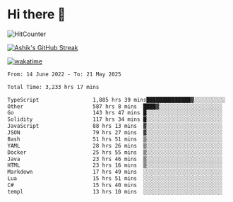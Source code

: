 # Hi there 👋

![HitCounter](https://hits.seeyoufarm.com/api/count/incr/badge.svg?url=https%3A%2F%2Fgithub.com%2Fashrhmn1212%2Fhit-counter)

<!-- ![Contribution Graph](https://github-readme-activity-graph.cyclic.app/graph?username=ashrhmn) -->


<!-- [![Top Langs](https://github-readme-stats.vercel.app/api/top-langs/?username=ashrhmn&layout=compact&theme=synthwave&langs_count=10&card_width=445)](https://github.com/anuraghazra/github-readme-stats) -->

[![Ashik's GitHub Streak](https://github-readme-streak-stats.herokuapp.com/?user=ashrhmn&theme=blood&fire=DD7F1C&background=151515&dates=9f9f9f&border=DD2727)](https://git.io/streak-stats)

<!-- ![Ashik's GitHub stats](https://github-readme-stats.vercel.app/api/?username=ashrhmn&show_icons=true&title_color=fff&icon_color=79ff97&text_color=9f9f9f&bg_color=151515) -->

[![wakatime](https://wakatime.com/badge/user/3df86613-ba63-4631-8e65-0ff18e7becad.svg)](https://wakatime.com/@3df86613-ba63-4631-8e65-0ff18e7becad)

<!--START_SECTION:waka-->

```txt
From: 14 June 2022 - To: 21 May 2025

Total Time: 3,233 hrs 17 mins

TypeScript                 1,885 hrs 39 mins██████████████▓░░░░░░░░░░   58.32 %
Other                      587 hrs 8 mins  ████▓░░░░░░░░░░░░░░░░░░░░   18.16 %
Go                         143 hrs 47 mins █░░░░░░░░░░░░░░░░░░░░░░░░   04.45 %
Solidity                   117 hrs 34 mins █░░░░░░░░░░░░░░░░░░░░░░░░   03.64 %
JavaScript                 88 hrs 13 mins  ▓░░░░░░░░░░░░░░░░░░░░░░░░   02.73 %
JSON                       79 hrs 27 mins  ▓░░░░░░░░░░░░░░░░░░░░░░░░   02.46 %
Bash                       51 hrs 51 mins  ▒░░░░░░░░░░░░░░░░░░░░░░░░   01.60 %
YAML                       28 hrs 26 mins  ▒░░░░░░░░░░░░░░░░░░░░░░░░   00.88 %
Docker                     25 hrs 55 mins  ▒░░░░░░░░░░░░░░░░░░░░░░░░   00.80 %
Java                       23 hrs 46 mins  ▒░░░░░░░░░░░░░░░░░░░░░░░░   00.74 %
HTML                       23 hrs 16 mins  ▒░░░░░░░░░░░░░░░░░░░░░░░░   00.72 %
Markdown                   17 hrs 49 mins  ░░░░░░░░░░░░░░░░░░░░░░░░░   00.55 %
Lua                        15 hrs 51 mins  ░░░░░░░░░░░░░░░░░░░░░░░░░   00.49 %
C#                         15 hrs 40 mins  ░░░░░░░░░░░░░░░░░░░░░░░░░   00.48 %
templ                      13 hrs 10 mins  ░░░░░░░░░░░░░░░░░░░░░░░░░   00.41 %
```

<!--END_SECTION:waka-->


<!--### Most Used Languages 
<img src="https://wakatime.com/share/@ashrhmn/24ecb986-5bf8-4607-af7f-0aab08908d8c.png" />

### Favourite Tools
<img src="https://wakatime.com/share/@ashrhmn/f4e08015-f3bc-460a-9228-95a3ba11c604.png" />-->

